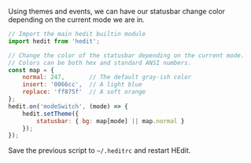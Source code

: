Using themes and events, we can have our statusbar change color depending on the current mode we are in.

```js
// Import the main hedit builtin module
import hedit from 'hedit';

// Change the color of the statusbar depending on the current mode.
// Colors can be both hex and standard ANSI numbers.
const map = {
    normal: 247,       // The default gray-ish color
    insert: '0066cc',  // A light blue
    replace: 'ff875f'  // A soft orange
};
hedit.on('modeSwitch', (mode) => {
    hedit.setTheme({
        statusbar: { bg: map[mode] || map.normal }
    });
});
```

Save the previous script to `~/.heditrc` and restart HEdit.
